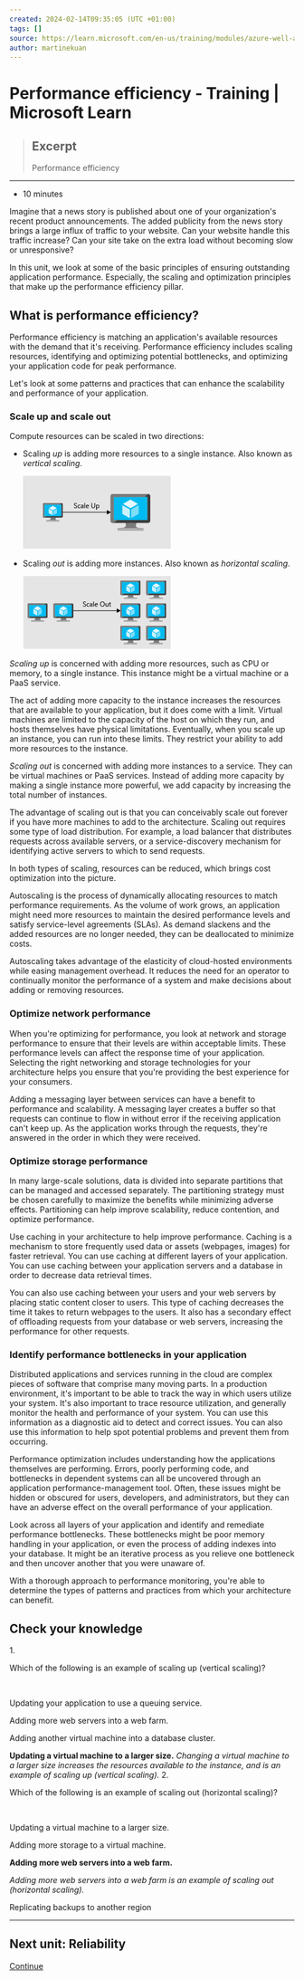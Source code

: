 ```yaml
---
created: 2024-02-14T09:35:05 (UTC +01:00)
tags: []
source: https://learn.microsoft.com/en-us/training/modules/azure-well-architected-introduction/5-performance-efficiency
author: martinekuan
---
```


# Performance efficiency - Training | Microsoft Learn

> ## Excerpt
> Performance efficiency

---
-   10 minutes

Imagine that a news story is published about one of your organization's recent product announcements. The added publicity from the news story brings a large influx of traffic to your website. Can your website handle this traffic increase? Can your site take on the extra load without becoming slow or unresponsive?

In this unit, we look at some of the basic principles of ensuring outstanding application performance. Especially, the scaling and optimization principles that make up the performance efficiency pillar.

## What is performance efficiency?

Performance efficiency is matching an application's available resources with the demand that it's receiving. Performance efficiency includes scaling resources, identifying and optimizing potential bottlenecks, and optimizing your application code for peak performance.

Let's look at some patterns and practices that can enhance the scalability and performance of your application.

### Scale up and scale out

Compute resources can be scaled in two directions:

-   Scaling _up_ is adding more resources to a single instance. Also known as _vertical scaling_.
    
    ![An illustration that shows scaling up by adding resources to a virtual machine.](Performance%20efficiency%20-%20Training%20%20Microsoft%20Learn/scale-up.png)
    
-   Scaling _out_ is adding more instances. Also known as _horizontal scaling_.
    
    ![An illustration that shows scaling out by adding instances to increase performance.](Performance%20efficiency%20-%20Training%20%20Microsoft%20Learn/scale-out.png)
    

_Scaling up_ is concerned with adding more resources, such as CPU or memory, to a single instance. This instance might be a virtual machine or a PaaS service.

The act of adding more capacity to the instance increases the resources that are available to your application, but it does come with a limit. Virtual machines are limited to the capacity of the host on which they run, and hosts themselves have physical limitations. Eventually, when you scale up an instance, you can run into these limits. They restrict your ability to add more resources to the instance.

_Scaling out_ is concerned with adding more instances to a service. They can be virtual machines or PaaS services. Instead of adding more capacity by making a single instance more powerful, we add capacity by increasing the total number of instances.

The advantage of scaling out is that you can conceivably scale out forever if you have more machines to add to the architecture. Scaling out requires some type of load distribution. For example, a load balancer that distributes requests across available servers, or a service-discovery mechanism for identifying active servers to which to send requests.

In both types of scaling, resources can be reduced, which brings cost optimization into the picture.

Autoscaling is the process of dynamically allocating resources to match performance requirements. As the volume of work grows, an application might need more resources to maintain the desired performance levels and satisfy service-level agreements (SLAs). As demand slackens and the added resources are no longer needed, they can be deallocated to minimize costs.

Autoscaling takes advantage of the elasticity of cloud-hosted environments while easing management overhead. It reduces the need for an operator to continually monitor the performance of a system and make decisions about adding or removing resources.

### Optimize network performance

When you're optimizing for performance, you look at network and storage performance to ensure that their levels are within acceptable limits. These performance levels can affect the response time of your application. Selecting the right networking and storage technologies for your architecture helps you ensure that you're providing the best experience for your consumers.

Adding a messaging layer between services can have a benefit to performance and scalability. A messaging layer creates a buffer so that requests can continue to flow in without error if the receiving application can't keep up. As the application works through the requests, they're answered in the order in which they were received.

### Optimize storage performance

In many large-scale solutions, data is divided into separate partitions that can be managed and accessed separately. The partitioning strategy must be chosen carefully to maximize the benefits while minimizing adverse effects. Partitioning can help improve scalability, reduce contention, and optimize performance.

Use caching in your architecture to help improve performance. Caching is a mechanism to store frequently used data or assets (webpages, images) for faster retrieval. You can use caching at different layers of your application. You can use caching between your application servers and a database in order to decrease data retrieval times.

You can also use caching between your users and your web servers by placing static content closer to users. This type of caching decreases the time it takes to return webpages to the users. It also has a secondary effect of offloading requests from your database or web servers, increasing the performance for other requests.

### Identify performance bottlenecks in your application

Distributed applications and services running in the cloud are complex pieces of software that comprise many moving parts. In a production environment, it's important to be able to track the way in which users utilize your system. It's also important to trace resource utilization, and generally monitor the health and performance of your system. You can use this information as a diagnostic aid to detect and correct issues. You can also use this information to help spot potential problems and prevent them from occurring.

Performance optimization includes understanding how the applications themselves are performing. Errors, poorly performing code, and bottlenecks in dependent systems can all be uncovered through an application performance-management tool. Often, these issues might be hidden or obscured for users, developers, and administrators, but they can have an adverse effect on the overall performance of your application.

Look across all layers of your application and identify and remediate performance bottlenecks. These bottlenecks might be poor memory handling in your application, or even the process of adding indexes into your database. It might be an iterative process as you relieve one bottleneck and then uncover another that you were unaware of.

With a thorough approach to performance monitoring, you're able to determine the types of patterns and practices from which your architecture can benefit.

## Check your knowledge
1. 

Which of the following is an example of scaling up (vertical scaling)?

 

Updating your application to use a queuing service.

Adding more web servers into a web farm.

Adding another virtual machine into a database cluster.

**Updating a virtual machine to a larger size.**
_Changing a virtual machine to a larger size increases the resources available to the instance, and is an example of scaling up (vertical scaling)._
2. 

Which of the following is an example of scaling out (horizontal scaling)?

 

Updating a virtual machine to a larger size.

Adding more storage to a virtual machine.

**Adding more web servers into a web farm.**

_Adding more web servers into a web farm is an example of scaling out (horizontal scaling)._

Replicating backups to another region

---

## Next unit: Reliability

[Continue](https://learn.microsoft.com/en-us/training/modules/azure-well-architected-introduction/6-reliability/)